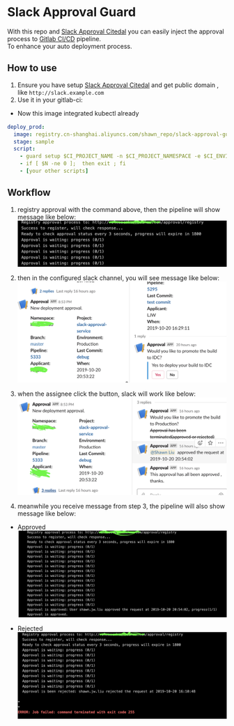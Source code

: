# Slack Approval Guard
With this repo and [Slack Approval Citedal](https://github.com/shawnliujw/slack-approval-citadel) you can easily inject the approval process to [Gitlab CI/CD](https://docs.gitlab.com/ee/ci/)  pipeline.  
To enhance your auto deployment process.

## How to use  
1. Ensure you have setup [Slack Approval Citedal](https://github.com/shawnliujw/slack-approval-citadel) and get public domain , like `http://slack.example.com`  
2. Use it in your gitlab-ci:  
* Now this image integrated kubectl already
```yaml
deploy_prod:
  image: registry.cn-shanghai.aliyuncs.com/shawn_repo/slack-approval-guard
  stage: sample
  script:
    - guard setup $CI_PROJECT_NAME -n $CI_PROJECT_NAMESPACE -e $CI_ENVIRONMENT_NAME -P $CI_PROJECT_URL -p $CI_PIPELINE_ID -b $CI_COMMIT_REF_NAME -a $GITLAB_USER_NAME -c $CI_COMMIT_TITLE -C $CI_COMMIT_SHA -s 'http://slack.example.com/approval'
    - if [ $N -ne 0 ];  then exit ; fi
    - [your other scripts]
```

## Workflow  
1. registry approval with the command above, then the pipeline will show message like below:  
![Waiting Approve](./images/registry.png)
2. then in the configured slack channel, you will see message like below:  
![Slack Approval Message](./images/slace-approving.png)  

3. when the assignee click the button, slack will work like below:  
![Slack Approved](./images/slack-approved.png)

4. meanwhile you receive message from step 3, the pipeline will also show message like below:  
* Approved  
![Approved](./images/approved.png)  

* Rejected  
![Rejected](./images/rejected.png)
